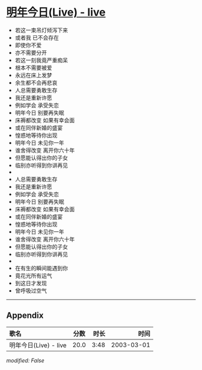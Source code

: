 # [明年今日(Live) - live](https://music.163.com/song?id=66929)

* 若这一束吊灯倾泻下来
* 或者我 已不会存在
* 即使你不爱
* 亦不需要分开
* 若这一刻我竟严重痴呆
* 根本不需要被爱
* 永远在床上发梦
* 余生都不会再悲哀
* 人总需要勇敢生存
* 我还是重新许愿
* 例如学会 承受失恋
* 明年今日 别要再失眠
* 床褥都改变 如果有幸会面
* 或在同伴新婚的盛宴
* 惶惑地等待你出现
* 明年今日 未见你一年
* 谁舍得改变 离开你六十年
* 但愿能认得出你的子女
* 临别亦听得到你讲再见
* 
* 人总需要勇敢生存
* 我还是重新许愿
* 例如学会 承受失恋
* 明年今日 别要再失眠
* 床褥都改变 如果有幸会面
* 或在同伴新婚的盛宴
* 惶惑地等待你出现
* 明年今日 未见你一年
* 谁舍得改变 离开你六十年
* 但愿能认得出你的子女
* 临别亦听得到你讲再见
* 
* 在有生的瞬间能遇到你
* 竟花光所有运气
* 到这日才发现
* 曾呼吸过空气


---

## Appendix

|歌名|分数|时长|时间|
|:---|:---:|---:|---:|
|明年今日(Live) - live|20.0|3:48|2003-03-01

*modified: False*